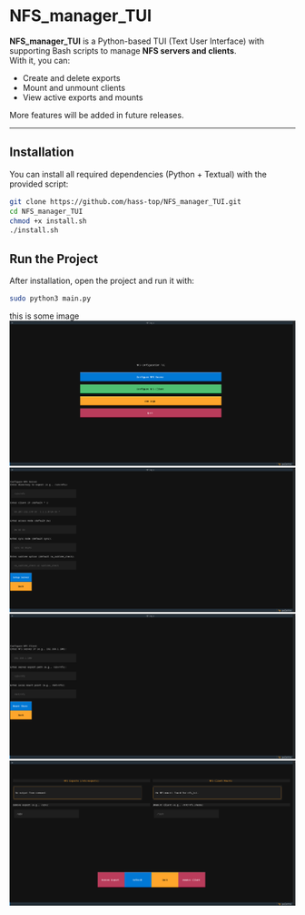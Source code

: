 # NFS_manager_TUI  

**NFS_manager_TUI** is a Python-based TUI (Text User Interface) with supporting Bash scripts to manage **NFS servers and clients**.  
With it, you can:  
- Create and delete exports  
- Mount and unmount clients  
- View active exports and mounts  

More features will be added in future releases.  

---

## Installation  

You can install all required dependencies (Python + Textual) with the provided script:  

```bash
git clone https://github.com/hass-top/NFS_manager_TUI.git
cd NFS_manager_TUI
chmod +x install.sh
./install.sh
```
## Run the Project  

After installation, open the project and run it with:  

```bash
sudo python3 main.py
```

this  is  some  image  
![Screenshot 1](docs/Screenshot%20From%202025-09-08%2011-43-26.png)  
![Screenshot 2](docs/Screenshot%20From%202025-09-08%2011-43-35.png)  
![Screenshot 3](docs/Screenshot%20From%202025-09-08%2011-43-41.png)  
![Screenshot 4](docs/Screenshot%20From%202025-09-08%2011-44-02.png)  



